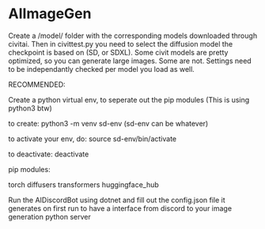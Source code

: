 # AIImageGen
Create a /model/ folder with the corresponding models downloaded through civitai. Then in civittest.py you need to select the diffusion model the checkpoint is based on (SD, or SDXL).
Some civit models are pretty optimized, so you can generate large images. Some are not. Settings need to be independantly checked per model you load as well.

RECOMMENDED:

Create a python virtual env, to seperate out the pip modules (This is using python3 btw)

to create:
python3 -m venv sd-env (sd-env can be whatever)

to activate your env, do:
source sd-env/bin/activate

to deactivate:
deactivate


pip modules:

torch
diffusers
transformers
huggingface_hub


Run the AIDiscordBot using dotnet and fill out the config.json file it generates on first run to have a interface from discord to your image generation python server
